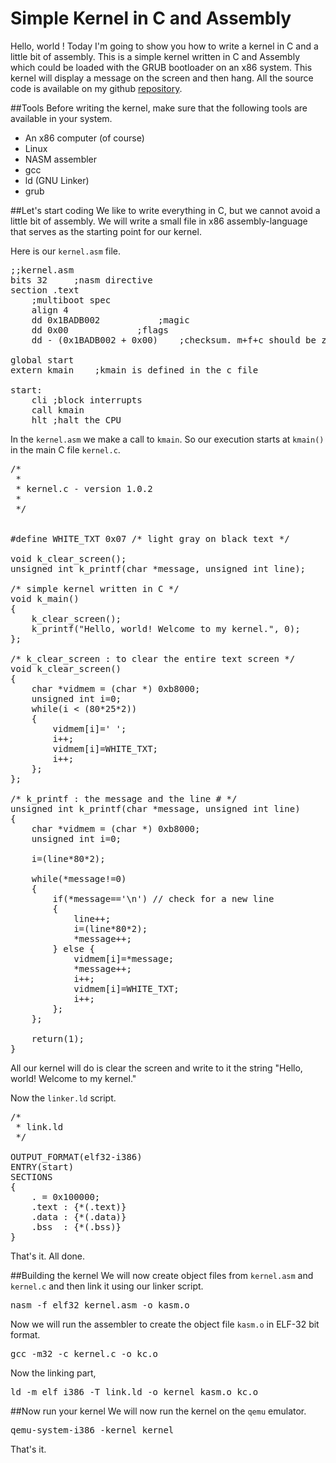 Simple Kernel in C and Assembly
===============================

Hello, world ! Today I'm going to show you how to write a kernel in C and a little bit of assembly. This is a simple kernel written in C and Assembly which could be loaded with the GRUB bootloader on an x86 system. This kernel will
display a message on the screen and then hang. All the source code is available on my github [repository](https://github.com/debashisbarman/Simple-Kernel-in-C-and-Assembly).

##Tools
Before writing the kernel, make sure that the following tools are available in your system.
<ul>
<li>An x86 computer (of course)</li>
<li>Linux</li>
<li>NASM assembler</li>
<li>gcc</li>
<li>ld (GNU Linker)</li>
<li>grub</li>
</ul>

##Let's start coding
We like to write everything in C, but we cannot avoid a little bit of assembly. We will write a small file in x86
assembly-language that serves as the starting point for our kernel. 

Here is our <code>kernel.asm</code> file.
<pre>
;;kernel.asm
bits 32		;nasm directive
section .text
	;multiboot spec
	align 4
	dd 0x1BADB002			;magic
	dd 0x00				;flags
	dd - (0x1BADB002 + 0x00)	;checksum. m+f+c should be zero

global start
extern kmain	;kmain is defined in the c file

start:
	cli	;block interrupts
	call kmain
	hlt	;halt the CPU
</pre>

In the <code>kernel.asm</code> we make a call to <code>kmain</code>. So our execution starts at <code>kmain()</code> in the main C file <code>kernel.c</code>.

<pre>
/*
 *
 * kernel.c - version 1.0.2
 * 
 */


#define WHITE_TXT 0x07 /* light gray on black text */

void k_clear_screen();
unsigned int k_printf(char *message, unsigned int line);

/* simple kernel written in C */
void k_main() 
{
	k_clear_screen();
	k_printf("Hello, world! Welcome to my kernel.", 0);
};

/* k_clear_screen : to clear the entire text screen */
void k_clear_screen()
{
	char *vidmem = (char *) 0xb8000;
	unsigned int i=0;
	while(i < (80*25*2))
	{
		vidmem[i]=' ';
		i++;
		vidmem[i]=WHITE_TXT;
		i++;
	};
};

/* k_printf : the message and the line # */
unsigned int k_printf(char *message, unsigned int line)
{
	char *vidmem = (char *) 0xb8000;
	unsigned int i=0;

	i=(line*80*2);

	while(*message!=0)
	{
		if(*message=='\n') // check for a new line
		{
			line++;
			i=(line*80*2);
			*message++;
		} else {
			vidmem[i]=*message;
			*message++;
			i++;
			vidmem[i]=WHITE_TXT;
			i++;
		};
	};

	return(1);
}
</pre>

All our kernel will do is clear the screen and write to it the string "Hello, world! Welcome to my kernel."

Now the <code>linker.ld</code> script.

<pre>
/*
 * link.ld
 */

OUTPUT_FORMAT(elf32-i386)
ENTRY(start)
SECTIONS
{
	. = 0x100000;
	.text : {*(.text)}
	.data : {*(.data)}
	.bss  : {*(.bss)}
}
</pre>

That's it. All done.

##Building the kernel
We will now create object files from <code>kernel.asm</code> and <code>kernel.c</code> and then link it using our linker script.
<pre>
nasm -f elf32 kernel.asm -o kasm.o
</pre>
Now we will run the assembler to create the object file <code>kasm.o</code> in ELF-32 bit format.
<pre>
gcc -m32 -c kernel.c -o kc.o
</pre>
Now the linking part,
<pre>
ld -m elf_i386 -T link.ld -o kernel kasm.o kc.o
</pre>

##Now run your kernel
We will now run the kernel on the <code>qemu</code> emulator.
<pre>
qemu-system-i386 -kernel kernel
</pre>

That's it.

